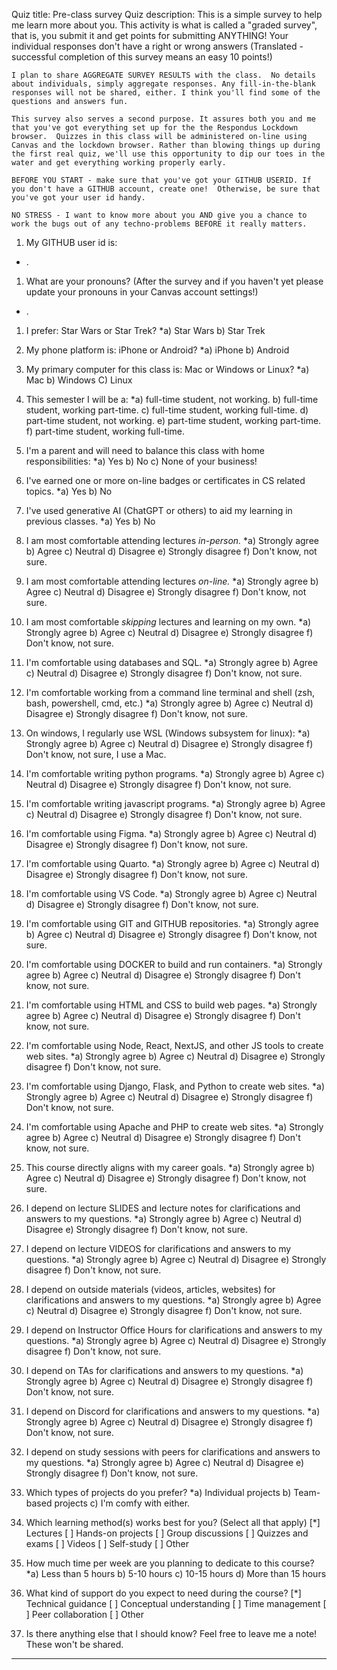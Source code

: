Quiz title: Pre-class survey
Quiz description: This is a simple survey to help me learn more about you. This activity is what is called a "graded survey", that is, you submit it and get points for submitting ANYTHING! Your individual responses don't have a right or wrong answers  (Translated - successful completion of this survey means an easy 10 points!)

    I plan to share AGGREGATE SURVEY RESULTS with the class.  No details about individuals, simply aggregate responses. Any fill-in-the-blank responses will not be shared, either. I think you'll find some of the questions and answers fun.

    This survey also serves a second purpose. It assures both you and me that you've got everything set up for the the Respondus Lockdown browser.  Quizzes in this class will be administered on-line using Canvas and the lockdown browser. Rather than blowing things up during the first real quiz, we'll use this opportunity to dip our toes in the water and get everything working properly early.

    BEFORE YOU START - make sure that you've got your GITHUB USERID. If you don't have a GITHUB account, create one!  Otherwise, be sure that you've got your user id handy.

    NO STRESS - I want to know more about you AND give you a chance to work the bugs out of any techno-problems BEFORE it really matters.

1. My GITHUB user id is:
*  .

1. What are your pronouns?  (After the survey and if you haven't yet please update your pronouns in your Canvas account settings!)
* .

1. I prefer: Star Wars or Star Trek?
*a) Star Wars
b) Star Trek


1. My phone platform is: iPhone or Android?
*a) iPhone
b) Android


1. My primary computer for this class is: Mac or Windows or Linux?
*a) Mac
b) Windows
C) Linux


1. This semester I will be a:
*a) full-time student, not working.
b) full-time student, working part-time.
c) full-time student, working full-time.
d) part-time student, not working.
e) part-time student, working part-time.
f) part-time student, working full-time.


1. I'm a parent and will need to balance this class with home responsibilities:
*a) Yes
b) No
c) None of your business!


1. I've earned one or more on-line badges or certificates in CS related topics.
*a) Yes
b) No


1. I've used generative AI (ChatGPT or others) to aid my learning in previous classes.
*a) Yes
b) No


1. I am most comfortable attending lectures *in-person.*
*a) Strongly agree
b) Agree
c) Neutral
d) Disagree
e) Strongly disagree
f) Don't know, not sure.


1. I am most comfortable attending lectures *on-line.*
*a) Strongly agree
b) Agree
c) Neutral
d) Disagree
e) Strongly disagree
f) Don't know, not sure.


1. I am most comfortable *skipping* lectures and learning on my own.
*a) Strongly agree
b) Agree
c) Neutral
d) Disagree
e) Strongly disagree
f) Don't know, not sure.


1. I'm comfortable using databases and SQL.
*a) Strongly agree
b) Agree
c) Neutral
d) Disagree
e) Strongly disagree
f) Don't know, not sure.


1. I'm comfortable working from a command line terminal and shell (zsh, bash, powershell, cmd, etc.)
*a) Strongly agree
b) Agree
c) Neutral
d) Disagree
e) Strongly disagree
f) Don't know, not sure.


1. On windows, I regularly use WSL (Windows subsystem for linux):
*a) Strongly agree
b) Agree
c) Neutral
d) Disagree
e) Strongly disagree
f) Don't know, not sure, I use a Mac.


1. I'm comfortable writing python programs.
*a) Strongly agree
b) Agree
c) Neutral
d) Disagree
e) Strongly disagree
f) Don't know, not sure.


1. I'm comfortable writing javascript programs.
*a) Strongly agree
b) Agree
c) Neutral
d) Disagree
e) Strongly disagree
f) Don't know, not sure.


1. I'm comfortable using Figma.
*a) Strongly agree
b) Agree
c) Neutral
d) Disagree
e) Strongly disagree
f) Don't know, not sure.


1. I'm comfortable using Quarto.
*a) Strongly agree
b) Agree
c) Neutral
d) Disagree
e) Strongly disagree
f) Don't know, not sure.


1. I'm comfortable using VS Code.
*a) Strongly agree
b) Agree
c) Neutral
d) Disagree
e) Strongly disagree
f) Don't know, not sure.


1. I'm comfortable using GIT and GITHUB repositories.
*a) Strongly agree
b) Agree
c) Neutral
d) Disagree
e) Strongly disagree
f) Don't know, not sure.


1. I'm comfortable using DOCKER to build and run containers.
*a) Strongly agree
b) Agree
c) Neutral
d) Disagree
e) Strongly disagree
f) Don't know, not sure.


1. I'm comfortable using HTML and CSS to build web pages.
*a) Strongly agree
b) Agree
c) Neutral
d) Disagree
e) Strongly disagree
f) Don't know, not sure.


1. I'm comfortable using Node, React, NextJS, and other JS tools to create web sites.
*a) Strongly agree
b) Agree
c) Neutral
d) Disagree
e) Strongly disagree
f) Don't know, not sure.


1. I'm comfortable using Django, Flask, and Python to create web sites.
*a) Strongly agree
b) Agree
c) Neutral
d) Disagree
e) Strongly disagree
f) Don't know, not sure.


1. I'm comfortable using Apache and PHP to create web sites.
*a) Strongly agree
b) Agree
c) Neutral
d) Disagree
e) Strongly disagree
f) Don't know, not sure.


1. This course directly aligns with my career goals.
*a) Strongly agree
b) Agree
c) Neutral
d) Disagree
e) Strongly disagree
f) Don't know, not sure.

1. I depend on lecture SLIDES and lecture notes for clarifications and answers to my questions.
*a) Strongly agree
b) Agree
c) Neutral
d) Disagree
e) Strongly disagree
f) Don't know, not sure.

1. I depend on lecture VIDEOS for clarifications and answers to my questions.
*a) Strongly agree
b) Agree
c) Neutral
d) Disagree
e) Strongly disagree
f) Don't know, not sure.

1. I depend on outside materials (videos, articles, websites) for clarifications and answers to my questions.
*a) Strongly agree
b) Agree
c) Neutral
d) Disagree
e) Strongly disagree
f) Don't know, not sure.

1. I depend on Instructor Office Hours for clarifications and answers to my questions.
*a) Strongly agree
b) Agree
c) Neutral
d) Disagree
e) Strongly disagree
f) Don't know, not sure.

1. I depend on TAs for clarifications and answers to my questions.
*a) Strongly agree
b) Agree
c) Neutral
d) Disagree
e) Strongly disagree
f) Don't know, not sure.

1. I depend on Discord for clarifications and answers to my questions.
*a) Strongly agree
b) Agree
c) Neutral
d) Disagree
e) Strongly disagree
f) Don't know, not sure.

1. I depend on study sessions with peers for clarifications and answers to my questions.
*a) Strongly agree
b) Agree
c) Neutral
d) Disagree
e) Strongly disagree
f) Don't know, not sure.

1. Which types of projects do you prefer?
*a) Individual projects
b) Team-based projects
c) I'm comfy with either.

1. Which learning method(s) works best for you? (Select all that apply)
[*] Lectures
[ ] Hands-on projects
[ ] Group discussions
[ ] Quizzes and exams
[ ] Videos
[ ] Self-study
[ ] Other


1. How much time per week are you planning to dedicate to this course?
*a) Less than 5 hours
b) 5-10 hours
c) 10-15 hours
d) More than 15 hours


1. What kind of support do you expect to need during the course?
[*] Technical guidance
[ ] Conceptual understanding 
[ ] Time management
[ ] Peer collaboration 
[ ] Other


1. Is there anything else that I should know?  Feel free to leave me a note!  These won't be shared.
____
